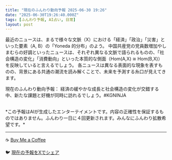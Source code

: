 ```yaml
---
title: "現在のふんわり動向予報 2025-06-30 19:26"
date: "2025-06-30T19:26:40.000Z"
tags: [ふんわり予報, AI占い, 日常]
layout: post
---
```


最近のニュースは、まるで様々な文脈（X）における「経済」「政治」「災害」といった要素（A, B）の「Yoneda 的分布」のよう。  中国共産党の党員数増加やしまむらの好調といったニュースは、それぞれ異なる文脈で語られるものの、「社会構造の変化」「消費動向」といった本質的な側面（Hom(A,X) ≅ Hom(B,X)）を反映していると言えるでしょう。  各ニュースは異なる表面的な現象を表すものの、背景にある共通の潮流を読み解くことで、未来を予測する糸口が見えてきます。


現在のふんわり動向予報：
経済の緩やかな成長と社会構造の変化が交錯する中、新たな課題と好機が同時に訪れるでしょう。#KGNINJA

<br>
*この予報はAIが生成したエンターテイメントです。内容の正確性を保証するものではありません。ふんわり一日に４回更新されます。みんなにふんわり拡散希望です。*

---
☕️ [Buy Me a Coffee](https://www.buymeacoffee.com/kgninja)

🐦 [現在の予報をXでシェア](https://twitter.com/intent/tweet?text=%E7%8F%BE%E5%9C%A8%E3%81%AE%E3%81%B5%E3%82%93%E3%82%8F%E3%82%8A%E4%BA%88%E5%A0%B1%3A%20%E3%80%8C%E6%9C%80%E8%BF%91%E3%81%AE%E3%83%8B%E3%83%A5%E3%83%BC%E3%82%B9%E3%81%AF%E3%80%81%E3%81%BE%E3%82%8B%E3%81%A7%E6%A7%98%E3%80%85%E3%81%AA%E6%96%87%E8%84%88%EF%BC%88X%EF%BC%89%E3%81%AB%E3%81%8A%E3%81%91%E3%82%8B%E3%80%8C%E7%B5%8C%E6%B8%88%E3%80%8D%E3%80%8C%E6%94%BF%E6%B2%BB%E3%80%8D%E3%80%8C%E7%81%BD%E5%AE%B3%E3%80%8D%E3%81%A8%E3%81%84%E3%81%A3%E3%81%9F%E8%A6%81%E7%B4%A0%EF%BC%88A%2C%20B%EF%BC%89%E3%81%AE%E3%80%8CYoneda%20%E7%9A%84%E5%88%86%E5%B8%83%E3%80%8D%E3%81%AE%E3%82%88%E3%81%86%E3%80%82%E3%80%8D%23KGNINJA%20%E7%B6%9A%E3%81%8D%E3%81%AF%E3%83%96%E3%83%AD%E3%82%B0%E3%81%A7%EF%BC%81%F0%9F%91%87&url=https%3A%2F%2Fkg-ninja.github.io%2FFunwariyoso%2F)
